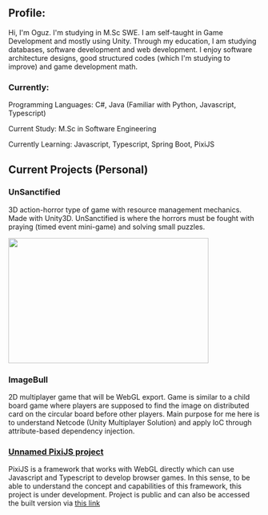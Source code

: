 ## Profile:
Hi, I'm Oguz. I'm studying in M.Sc SWE. I am self-taught in Game Development and mostly using Unity. Through my education, I am studying databases, software development and web development. I enjoy software architecture designs, good structured codes (which I'm studying to improve) and game development math.

### Currently:
Programming Languages: C#, Java (Familiar with Python, Javascript, Typescript)

Current Study: M.Sc in Software Engineering

Currently Learning: Javascript, Typescript, Spring Boot, PixiJS

## Current Projects (Personal)

### UnSanctified 
3D action-horror type of game with resource management mechanics. Made with Unity3D. UnSanctified is where the horrors must be fought with praying (timed event mini-game) and solving small puzzles.

<img src="https://github.com/Oguzoz1/Oguzoz1/assets/96492946/dbd1d841-9a0c-4340-a1b5-b5fff54dc0ec" width="400" height="250">

### ImageBull
2D multiplayer game that will be WebGL export. Game is similar to a child board game where players are supposed to find the image on distributed card on the circular board before other players. Main purpose for me here is to understand Netcode (Unity Multiplayer Solution) and apply IoC through attribute-based dependency injection.

### [Unnamed PixiJS project](https://github.com/Oguzoz1/pixijs-test-game)
PixiJS is a framework that works with WebGL directly which can use Javascript and Typescript to develop browser games. In this sense, to be able to understand the concept and capabilities of this framework, this project is under development. Project is public and can also be accessed the built version via [this link](https://aeriastudio.netlify.app/)
<!--
**Oguzoz1/Oguzoz1** is a ✨ _special_ ✨ repository because its `README.md` (this file) appears on your GitHub profile.

Here are some ideas to get you started:

- 🔭 I’m currently working on ...
- 🌱 I’m currently learning ...
- 👯 I’m looking to collaborate on ...
- 🤔 I’m looking for help with ...
- 💬 Ask me about ...
- 📫 How to reach me: ...
- 😄 Pronouns: ...
- ⚡ Fun fact: ...
-->


